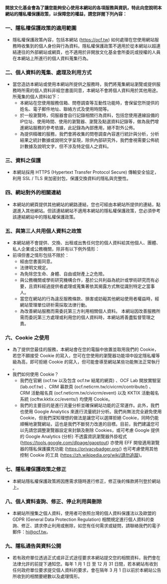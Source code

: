 #### 開放文化基金會為了讓您能夠安心使用本網站的各項服務與資訊，特此向您說明本網站的隱私權保護政策，以保障您的權益，請您詳閱下列內容：

### 一、隱私權保護政策的適用範圍
* 隱私權保護政策內容，包括本網站 (https://ocf.tw) 如何處理在您使用網站服務時收集到的個人身份與行為資料。隱私權保護政策不適用於從本網站以超連結連往的外部網站或網頁，也不適用於非開放文化基金會所委託或授權的人員在本網站上所進行的個人資料蒐集行為。
### 二、個人資料的蒐集、處理及利用方式
* 當您造訪本網站或使用本網站所提供之服務時，我們將蒐集網站瀏覽或提供服務時所需的個人資料非經您書面同意，本網站不會將個人資料用於其他用途。所蒐集的個人資料如下：
    * 本網站在您使用服務信箱、問卷調查等互動性功能時，會保留您所提供的姓名、電子郵件地址、聯絡方式及使用時間等。
    * 於一般瀏覽時，伺服器會自行記錄相關行為資料，包括您使用連線設備的IP位址、使用時間、使用的瀏覽器、瀏覽及點選資料記錄等，做為我們增進網站服務的參考依據，此記錄為內部應用，絕不對外公佈。
    * 為提供精確的服務，我們會將收集的問卷調查內容進行統計與分析，分析結果之統計數據或說明文字呈現，除供內部研究外，我們會視需要公佈統計數據及說明文字，但不涉及特定個人之資料。
### 三、資料之保護
* 本網站採用 HTTPS (Hypertext Transfer Protocol Secure) 傳輸安全協定，利用 SSL / TLS 來加密封包，保護交換資料的隱私與完整性。
### 四、網站對外的相關連結
* 本網站的網頁提供其他網站的網路連結，您也可經由本網站所提供的連結，點選進入其他網站。但該連結網站不適用本網站的隱私權保護政策，您必須參考該連結網站中的隱私權保護政策。
### 五、與第三人共用個人資料之政策
* 本網站絕不會提供、交換、出租或出售任何您的個人資料給其他個人、團體、私人企業或公務機關，除非有以下例外情形：
* 前項但書之情形包括不限於：
    * 經由您書面同意。
    * 法律明文規定。
    * 為免除您生命、身體、自由或財產上之危險。
    * 與公務機關或學術研究機構合作，基於公共利益為統計或學術研究而有必要，且資料經過提供者處理或蒐集著依其揭露方式無從識別特定之當事人。
    * 當您在網站的行為違反服務條款、損害或妨礙其他網站使用者權益時，經網站管理單位研析需採取法律行動。
    * 為改善網站服務而需委託第三方利用相關個人資料。
本網站因改善服務所需而委託第三方處理或利用您的個人資料時，本網站將善盡監督管理之責。
### 六、Cookie 之使用
* 為了提供您最佳的服務，本網站會在您的電腦中放置並取用我們的 Cookie，若您不願接受 Cookie 的寫入，您可在您使用的瀏覽器功能項中設定隱私權等級為高，即可拒絕 Cookie 的寫入，但可能會導至網站某些功能無法正常執行 。
* 我們如何使用 Cookie？
   * 我們在官網 (ocf.tw 以及包含 ocf.tw 結尾的網頁) 、OCF Lab 開放實驗室 (lab.ocf.tw) 、CRM 募款頁 (ocf.neticrm.tw/civicrm/contribute/) 、CRM 活動報名頁 (ocf.neticrm.tw/civicrm/event) 以及 KKTIX 活動報名系統  (ocftw.kktix.cc/events/) 均使用 Cookie。
   * 我們的主要目的是進行流量分析並確保網站功能的正常運作。此外，我們也使用 Google Analytics 來進行流量統計分析。我們尚無法完全避免使用 Cookie，但我們深知理想的做法是讓您可以選擇拒絕 Cookie，同時仍能順暢地瀏覽網站，這也是我們不斷努力改進的目標。目前，我們建議您可以先請您調整瀏覽器設定來封鎖及刪除 Cookies，或可考慮 Google 提供的 Google Analytics (分析) 不透露資訊瀏覽器外掛程式 (https://tools.google.com/dlpage/gaoptout) 亦使用 EFF 開發適用瀏覽器的隱私保護擴充功能 (https://privacybadger.org/) 也可考慮使用其他控制 Cookie 的工具 (https://zh.wikipedia.org/wiki/請勿追蹤)。
### 七、隱私權保護政策之修正
* 本網站隱私權保護政策將因應需求隨時進行修正，修正後的條款將刊登於網站上。
### 八、個人資料查詢、修正、停止利用與刪除
* 本網站所搜集之個人資料，使用者可依照台灣的個人資料保護法以及歐盟的 GDPR (General Data Protection Regulation) 相關規定進行個人資料的查詢、修正、請求停止利用或刪除，如您有任何需求或疑問，請聯絡我們的電子郵件：hi@ocf.tw。
### 九、隱私通告與資料公開
* 若有政府單位透過正式或非正式途徑要求本網站提交您的相關資料，我們會在法律允許的前提下通知您。每年 1 月 1 日 至 12 月 31 日間，若本網站有收到任何政府單位要求提交個人資料的要求，會在隔年 3 月 1  日以前於本網站公告所收到的相關要總數以及處理情形。

